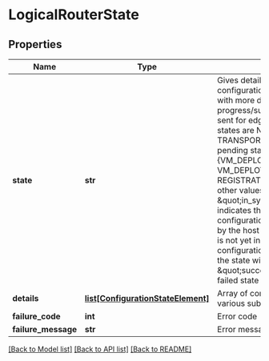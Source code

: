 # LogicalRouterState

## Properties
Name | Type | Description | Notes
------------ | ------------- | ------------- | -------------
**state** | **str** | Gives details of state of desired configuration. Additional enums with more details on progress/success/error states are sent for edge node. The success states are NODE_READY and TRANSPORT_NODE_READY, pending states are {VM_DEPLOYMENT_QUEUED, VM_DEPLOYMENT_IN_PROGRESS, REGISTRATION_PENDING} and other values indicate failures. \&quot;in_sync\&quot; state indicates that the desired configuration has been received by the host to which it applies, but is not yet in effect. When the configuration is actually in effect, the state will change to \&quot;success\&quot;. Please note, failed state is deprecated.  | [optional] 
**details** | [**list[ConfigurationStateElement]**](ConfigurationStateElement.md) | Array of configuration state of various sub systems | [optional] 
**failure_code** | **int** | Error code | [optional] 
**failure_message** | **str** | Error message in case of failure | [optional] 

[[Back to Model list]](../README.md#documentation-for-models) [[Back to API list]](../README.md#documentation-for-api-endpoints) [[Back to README]](../README.md)

